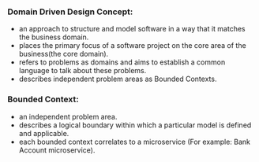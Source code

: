 ### Domain Driven Design Concept:
- an approach to structure and model software in a way that it matches the business domain.
- places the primary focus of a software project on the core area of the business(the core domain).
- refers to problems as domains and aims to establish a common language to talk about these problems.
- describes independent problem areas as Bounded Contexts.

    

### Bounded Context:
- an independent problem area.
- describes a logical boundary within which a particular model is defined and applicable.
- each bounded context correlates to a microservice (For example: Bank Account microservice).
